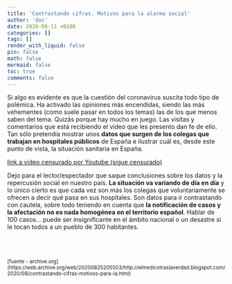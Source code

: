 ```yaml
---
title: 'Contrastando cifras. Motivos para la alarma social'
author: 'doc'
date: 2020-08-11 +0100
categories: []
tags: []
render_with_liquid: false
pin: false
math: false
mermaid: false
toc: true
comments: false
---
```

Si algo es evidente es que la cuestión del coronavirus suscita todo tipo de polémica. Ha activado las opiniones más encendidas, siendo las más vehementes (como suele pasar en todos los temas) las de los que menos saben del tema. Quizás porque hay mucho en juego. Las visitas y comentarios que está recibiendo el vídeo que les presento dan fe de ello. Tan sólo pretendía mostrar unos **datos que surgen de los colegas que trabajan en hospitales públicos** de España e ilustrar cuál es, desde este punto de vista, la situación sanitaria en España.  

[link a video censurado por Youtube (sigue censurado)](www.youtube.com/watch?v=sUbNHK0h4HA)  

Dejo para el lector/espectador que saque conclusiones sobre los datos y la repercusión social en nuestro país. **La situación va variando de día en día** y lo único cierto es que cada vez son más los colegas que voluntariamente se ofrecen a decir qué pasa en sus hospitales. Son datos para ir contrastando con cautela, sobre todo teniendo en cuenta que **la notificación de casos y la afectación no es nada homogénea en el territorio español**. Hablar de 100 casos... puede ser insignificante en el ámbito nacional o un desastre si le tocan todos a un pueblo de 300 habitantes.  

<br>
<br>
<br>
<small>[fuente - archive.org](https://web.archive.org/web/20200825205503/http://elmedicotraslaverdad.blogspot.com/2020/08/contrastando-cifras-motivos-para-la.html)</small>  
